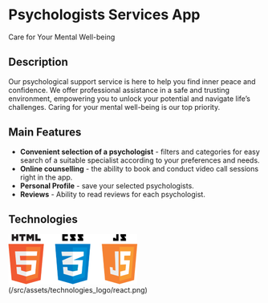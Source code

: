 # Psychologists Services App

Care for Your Mental Well-being

## Description

Our psychological support service is here to help you find inner peace and confidence. We offer professional assistance in a safe and trusting environment, empowering you to unlock your potential and navigate life’s challenges. Caring for your mental well-being is our top priority.

## Main Features

- **Convenient selection of a psychologist** - filters and categories for easy search of a suitable specialist according to your preferences and needs.
- **Online counselling** - the ability to book and conduct video call sessions right in the app.
- **Personal Profile** - save your selected psychologists.
- **Reviews** - Ability to read reviews for each psychologist.

## Technologies

![Technologies](/src/assets/technologies_logo/html5-logo-devextreme-multi-purpose-controls-html-javascript-3.png)(/src/assets/technologies_logo/react.png)
